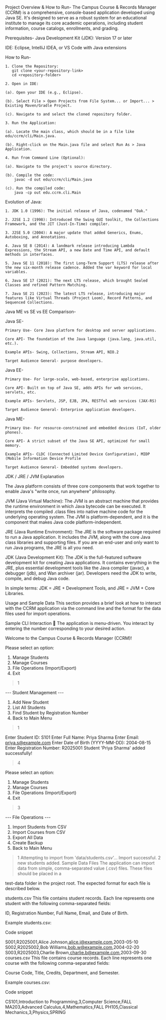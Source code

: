 Project Overview & How to Run-
The Campus Course & Records Manager (CCRM) is a comprehensive, console-based application developed using Java SE. It's designed to serve as a robust system for an educational institute to manage its core academic operations, including student information, course catalogs, enrollments, and grading.

Prerequisites-
Java Development Kit (JDK): Version 17 or later

IDE: Eclipse, IntelliJ IDEA, or VS Code with Java extensions

How to Run-
    
	1. Clone the Repository:
       git clone <your-repository-link>
       cd <repository-folder>
    
    2. Open in IDE:

	(a). Open your IDE (e.g., Eclipse).

	(b). Select File > Open Projects from File System... or Import... > Existing Maven/Gradle Project.

	(c). Navigate to and select the cloned repository folder.

    3. Run the Application:

	(a). Locate the main class, which should be in a file like edu/ccrm/cli/Main.java.

	(b). Right-click on the Main.java file and select Run As > Java Application.

    4. Run from Command Line (Optional):

	(a). Navigate to the project's source directory.

	(b). Compile the code:
		javac -d out edu/ccrm/cli/Main.java
	
	(c). Run the compiled code:
		java -cp out edu.ccrm.cli.Main


Evolution of Java:


    1. JDK 1.0 (1996): The initial release of Java, codenamed "Oak."

    2. J2SE 1.2 (1998): Introduced the Swing GUI toolkit, the Collections Framework, and the JIT (Just-In-Time) compiler.

    3. J2SE 5.0 (2004): A major update that added Generics, Enums, Autoboxing, and Annotations.

    4. Java SE 8 (2014): A landmark release introducing Lambda Expressions, the Stream API, a new Date and Time API, and default methods in interfaces.

    5. Java SE 11 (2018): The first Long-Term Support (LTS) release after the new six-month release cadence. Added the var keyword for local variables.

    6. Java SE 17 (2021): The next LTS release, which brought Sealed Classes and refined Pattern Matching.

    7. Java SE 21 (2023): The latest LTS release, introducing major features like Virtual Threads (Project Loom), Record Patterns, and Sequenced Collections.


Java ME vs SE vs EE Comparison-

  Java SE-

	Primary Use- Core Java platform for desktop and server applications.

	Core API- The foundation of the Java language (java.lang, java.util, etc.).
	
	Example APIs- Swing, Collections, Stream API, NIO.2

	Target Audience	General- purpose developers.

  
  Java EE- 
	
	Primary Use- For large-scale, web-based, enterprise applications.

	Core API- Built on top of Java SE, adds APIs for web services, servlets, etc.

	Example APIs- Servlets, JSP, EJB, JPA, RESTful web services (JAX-RS)

	Target Audience General- Enterprise application developers.

  Java ME- 

	Primary Use- For resource-constrained and embedded devices (IoT, older phones).

	Core API- A strict subset of the Java SE API, optimized for small memory.

	Example APIs- CLDC (Connected Limited Device Configuration), MIDP (Mobile Information Device Profile

	Target Audience General- Embedded systems developers.
	
	

JDK / JRE / JVM Explanation

The Java platform consists of three core components that work together to enable Java's "write once, run anywhere" philosophy.

JVM (Java Virtual Machine): The JVM is an abstract machine that provides the runtime environment in which Java bytecode can be executed. It interprets the compiled .class files into native machine code for the underlying operating system. The JVM is platform-dependent, and it is the component that makes Java code platform-independent.

JRE (Java Runtime Environment): The JRE is the software package required to run a Java application. It includes the JVM, along with the core Java class libraries and supporting files. If you are an end-user and only want to run Java programs, the JRE is all you need.

JDK (Java Development Kit): The JDK is the full-featured software development kit for creating Java applications. It contains everything in the JRE, plus essential development tools like the Java compiler (javac), a debugger (jdb), and Wan archiver (jar). Developers need the JDK to write, compile, and debug Java code.

In simple terms: JDK = JRE + Development Tools, and JRE = JVM + Core Libraries.




Usage and Sample Data
This section provides a brief look at how to interact with the CCRM application via the command line and the format for the data files used for import operations.

Sample CLI Interaction 📝
The application is menu-driven. You interact by entering the number corresponding to your desired action.

Welcome to the Campus Course & Records Manager (CCRM)!

Please select an option:
1. Manage Students
2. Manage Courses
3. File Operations (Import/Export)
4. Exit
> 1

--- Student Management ---
1. Add New Student
2. List All Students
3. Find Student by Registration Number
4. Back to Main Menu
> 1

Enter Student ID: S101
Enter Full Name: Priya Sharma
Enter Email: priya.s@example.com
Enter Date of Birth (YYYY-MM-DD): 2004-08-15
Enter Registration Number: R2025001
Student 'Priya Sharma' added successfully!

> 4

Please select an option:
1. Manage Students
2. Manage Courses
3. File Operations (Import/Export)
4. Exit
> 3

--- File Operations ---
1. Import Students from CSV
2. Import Courses from CSV
3. Export All Data
4. Create Backup
5. Back to Main Menu
> 1
Attempting to import from 'data/students.csv'...
Import successful. 2 new students added.
Sample Data Files 
The application can import data from simple, comma-separated value (.csv) files. These files should be placed in a 

test-data folder in the project root. The expected format for each file is described below.

students.csv
This file contains student records. Each line represents one student with the following comma-separated fields: 

ID, Registration Number, Full Name, Email, and Date of Birth.



Example students.csv:

Code snippet

S001,R2025001,Alice Johnson,alice.j@example.com,2003-05-10
S002,R2025002,Bob Williams,bob.w@example.com,2004-02-20
S003,R2025003,Charlie Brown,charlie.b@example.com,2003-09-30
courses.csv
This file contains course records. Each line represents one course with the following comma-separated fields: 

Course Code, Title, Credits, Department, and Semester.


Example courses.csv:

Code snippet

CS101,Introduction to Programming,3,Computer Science,FALL
MA203,Advanced Calculus,4,Mathematics,FALL
PH105,Classical Mechanics,3,Physics,SPRING

	
